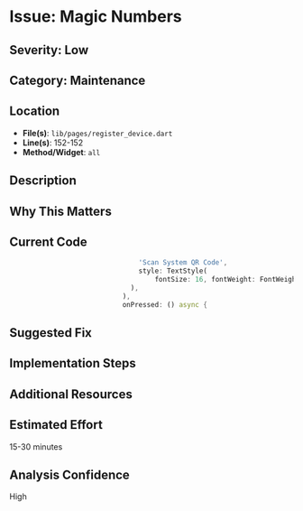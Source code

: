# Issue: Magic Numbers

## Severity: Low

## Category: Maintenance

## Location
- **File(s)**: `lib/pages/register_device.dart`
- **Line(s)**: 152-152
- **Method/Widget**: `all`

## Description


## Why This Matters


## Current Code
```dart
                                'Scan System QR Code',
                                style: TextStyle(
                                    fontSize: 16, fontWeight: FontWeight.bold, color: Colors.black),
                              ),
                            ),
                            onPressed: () async {
```

## Suggested Fix


## Implementation Steps


## Additional Resources


## Estimated Effort
15-30 minutes

## Analysis Confidence
High
